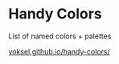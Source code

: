 # Handy Colors

List of named colors + palettes

<a href="https://yoksel.github.io/handy-colors/">yoksel.github.io/handy-colors/</a>
